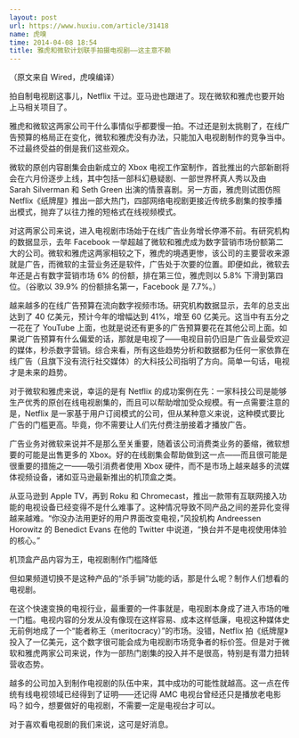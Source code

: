 ```yaml
---
layout: post
url: https://www.huxiu.com/article/31418
name: 虎嗅
time: 2014-04-08 18:54
title: 雅虎和微软计划联手拍摄电视剧——这主意不赖
---
```

（原文来自 Wired，虎嗅编译）

拍自制电视剧这事儿，Netflix 干过。亚马逊也跟进了。现在微软和雅虎也要开始上马相关项目了。

雅虎和微软这两家公司干什么事情似乎都要慢一拍。不过还是别太挑剔了，在线广告预算的格局正在变化，微软和雅虎没有办法，只能加入电视剧制作的竞争当中。不过最终受益的倒是我们这些观众。

微软的原创内容剧集会由新成立的 Xbox 电视工作室制作，首批推出的六部新剧将会在六月份逐步上线，其中包括一部科幻悬疑剧、一部世界杯真人秀以及由 Sarah Silverman 和 Seth Green 出演的情景喜剧。另一方面，雅虎则试图仿照 Netflix《纸牌屋》推出一部大热门，四部网络电视剧更接近传统多剧集的按季播出模式，抛弃了以往力推的短格式在线视频模式。

对这两家公司来说，进入电视剧市场始于在线广告业务增长停滞不前。有研究机构的数据显示，去年 Facebook 一举超越了微软和雅虎成为数字营销市场份额第二大的公司。微软和雅虎这两家相较之下，雅虎的境遇更惨，该公司的主要营收来源就是广告，而微软的主营业务还是软件，广告处于次要的位置。即便如此，微软去年还是占有数字营销市场 6% 的份额，排在第三位，雅虎则以 5.8% 下滑到第四位。（谷歌以 39.9% 的份额排名第一，Facebook 是 7.7%。）

越来越多的在线广告预算在流向数字视频市场。研究机构数据显示，去年的总支出达到了 40 亿美元，预计今年的增幅达到 41%，增至 60 亿美元。这当中有五分之一花在了 YouTube 上面，也就是说还有更多的广告预算要花在其他公司上面。如果说广告预算有什么偏爱的话，那就是电视了——电视目前仍旧是广告业最受欢迎的媒体，秒杀数字营销。综合来看，所有这些趋势分析和数据都为任何一家依靠在线广告（且旗下没有流行社交媒体）的大科技公司指明了方向。简单一句话，电视才是未来的趋势。

对于微软和雅虎来说，幸运的是有 Netflix 的成功案例在先：一家科技公司是能够生产优秀的原创在线电视剧集的，而且可以帮助增加受众规模。有一点需要注意的是，Netflix 是一家基于用户订阅模式的公司，但从某种意义来说，这种模式要比广告的门槛更高。毕竟，你不需要让人们先付费注册接着才播放广告。

广告业务对微软来说并不是那么至关重要，随着该公司消费类业务的萎缩，微软想要的可能是出售更多的 Xbox。好的在线剧集会帮助做到这一点——而且很可能是很重要的措施之一——吸引消费者使用 Xbox 硬件，而不是市场上越来越多的流媒体视频设备，诸如亚马逊最新推出的机顶盒之类。

从亚马逊到 Apple TV，再到 Roku 和 Chromecast，推出一款带有互联网接入功能的电视设备已经变得不是什么难事了。这种情况导致不同产品之间的差异化变得越来越难。“你没办法用更好的用户界面改变电视，”风投机构 Andreessen Horowitz 的 Benedict Evans 在他的 Twitter 中说道，“换台并不是电视使用体验的核心。”

机顶盒产品内容为王，电视剧制作门槛降低

但如果频道切换不是这种产品的“杀手锏”功能的话，那是什么呢？制作人们想看的电视剧。

在这个快速变换的电视行业，最重要的一件事就是，电视剧本身成了进入市场的唯一门槛。电视内容的分发从没有像现在这样容易、成本这样低廉，电视这种媒体史无前例地成了一个“能者称王（meritocracy）”的市场。没错，Netflix 拍《纸牌屋》投入了一亿美元，这个数字很可能会成为电视剧市场竞争者的标价签。但是对于微软和雅虎两家公司来说，作为一部热门剧集的投入并不是很高，特别是有潜力扭转营收态势。

越多的公司加入到制作电视剧的队伍中来，其中成功的可能性就越高。这一点在传统有线电视领域已经得到了证明——还记得 AMC 电视台曾经还只是播放老电影吗？如今，想要做好的电视剧，不需要一定是电视台才可以。

对于喜欢看电视剧的我们来说，这可是好消息。

